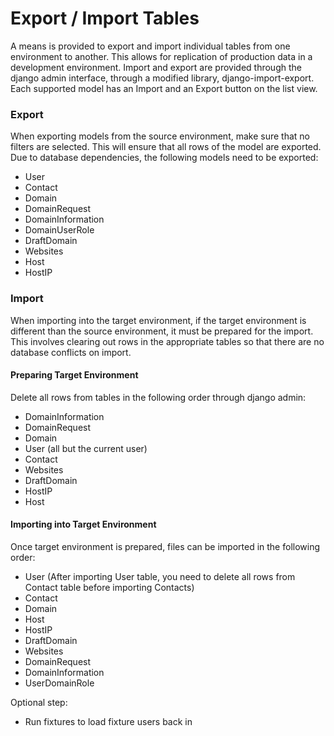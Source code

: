 # Export / Import Tables

A means is provided to export and import individual tables from
one environment to another. This allows for replication of
production data in a development environment. Import and export
are provided through the django admin interface, through a modified
library, django-import-export. Each supported model has an Import
and an Export button on the list view.

### Export

When exporting models from the source environment, make sure that
no filters are selected. This will ensure that all rows of the model
are exported. Due to database dependencies, the following models 
need to be exported:

* User
* Contact
* Domain
* DomainRequest
* DomainInformation
* DomainUserRole
* DraftDomain
* Websites
* Host
* HostIP

### Import

When importing into the target environment, if the target environment
is different than the source environment, it must be prepared for the
import. This involves clearing out rows in the appropriate tables so
that there are no database conflicts on import.

#### Preparing Target Environment

Delete all rows from tables in the following order through django admin:

* DomainInformation
* DomainRequest
* Domain
* User (all but the current user)
* Contact
* Websites
* DraftDomain
* HostIP
* Host

#### Importing into Target Environment

Once target environment is prepared, files can be imported in the following
order:

* User (After importing User table, you need to delete all rows from Contact table before importing Contacts)
* Contact
* Domain
* Host
* HostIP
* DraftDomain
* Websites
* DomainRequest
* DomainInformation
* UserDomainRole

Optional step:
* Run fixtures to load fixture users back in